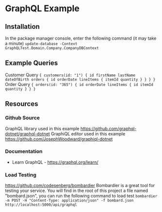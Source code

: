 ﻿# GraphQL Example
## Installation
In the package manager console, enter the following command (it may take a minute)
`update-database -Context GraphQLTest.Domain.Company.CompanyDBContext`
## Example Queries
Customer Query
`
{
  customers(id: "1") {
    id
    firstName
    lastName
    dateOfBirth
    orders {
      id
      orderDate
      lineItems {
        itemId
        quantity
      }
    }
  }
}
`
Order Query
`
{
  orders(id: "365")
  {
  	id
    orderDate
    lineItems
    {
      id
      itemId
      quantity
    }
	}
}
`
## Resources
### Github Source
GraphQL library used in this example https://github.com/graphql-dotnet/graphql-dotnet
GraphiQL editor used in this example https://github.com/JosephWoodward/graphiql-dotnet
### Documentation
* Learn GraphQL - https://graphql.org/learn/
### Load Testing
https://github.com/codesenberg/bombardier
Bombardier is a great tool for testing your service.  You will find in the root of this project a file named "bombard.json", you can run the following command to load test
`bombardier -m POST -H "Content-Type: application/json" -f bombard.json http://localhost:5000/api/graphql`